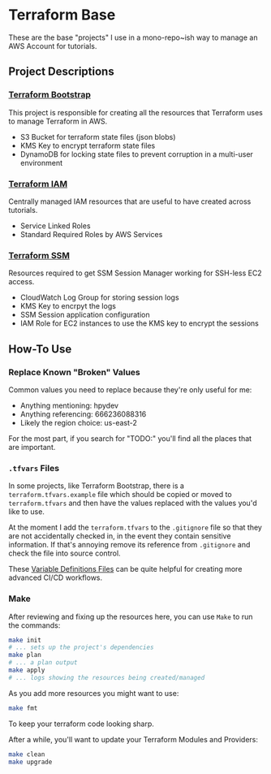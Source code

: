 # Terraform Base

These are the base "projects" I use in a mono-repo~ish way to manage an AWS Account for tutorials.

## Project Descriptions

### [Terraform Bootstrap](/terraform_bootstrap)

This project is responsible for creating all the resources that Terraform uses to manage Terraform in AWS.

- S3 Bucket for terraform state files (json blobs)
- KMS Key to encrypt terraform state files
- DynamoDB for locking state files to prevent corruption in a multi-user environment

### [Terraform IAM](/terraform_iam)

Centrally managed IAM resources that are useful to have created across tutorials.

- Service Linked Roles
- Standard Required Roles by AWS Services

### [Terraform SSM](/terraform_ssm)

Resources required to get SSM Session Manager working for SSH-less EC2 access.

- CloudWatch Log Group for storing session logs
- KMS Key to encrpyt the logs
- SSM Session application configuration
- IAM Role for EC2 instances to use the KMS key to encrypt the sessions

## How-To Use

### Replace Known "Broken" Values

Common values you need to replace because they're only useful for me:

- Anything mentioning: hpydev
- Anything referencing: 666236088316
- Likely the region choice: us-east-2

For the most part, if you search for "TODO:" you'll find all the places that are important.

### `.tfvars` Files

In some projects, like Terraform Bootstrap, there is a `terraform.tfvars.example` file which should be copied or moved
to `terraform.tfvars` and then have the values replaced with the values you'd like to use.

At the moment I add the `terraform.tfvars` to the `.gitignore` file so that they are not accidentally checked in,
in the event they contain sensitive information. If that's annoying remove its reference from `.gitignore` and check
the file into source control.

These [Variable Definitions Files](https://www.terraform.io/docs/language/values/variables.html#variable-definitions-tfvars-files)
can be quite helpful for creating more advanced CI/CD workflows. 

### Make

After reviewing and fixing up the resources here, you can use `Make` to run the commands:

```bash
make init
# ... sets up the project's dependencies
make plan
# ... a plan output
make apply
# ... logs showing the resources being created/managed
```

As you add more resources you might want to use:

```bash
make fmt
```

To keep your terraform code looking sharp.

After a while, you'll want to update your Terraform Modules and Providers:

```bash
make clean
make upgrade
```
